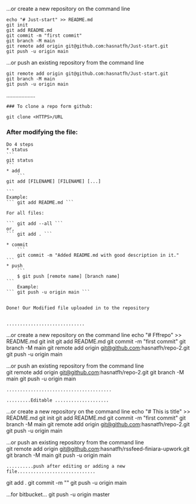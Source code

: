 …or create a new repository on the command line
```
echo "# Just-start" >> README.md
git init
git add README.md
git commit -m "first commit"
git branch -M main
git remote add origin git@github.com:hasnatfh/Just-start.git
git push -u origin main
```

…or push an existing repository from the command line
```
git remote add origin git@github.com:hasnatfh/Just-start.git
git branch -M main
git push -u origin main

```

...................



    ### To clone a repo form github:
  ```
  git clone <HTTPS>/URL
  ```

  ### After modifying the file: 
	Do 4 steps
	* status
	``` 
	git status
	```
	* add
		``` 
	git add [FILENAME] [FILENAME] [...] 
	
	```
	Example: 
	``` git add README.md ```
	
	For all files: 
	
	``` git add --all ```
	or,
	``` git add . ```
	
	* commit
		``` 
		git commit -m "Added README.md with good description in it."
	```
	* push 
		``` 
		$ git push [remote name] [branch name]
	```
		Example: 
	``` git push -u origin main ```
	
	
	Done! Our Modified file uploaded in to the repository
	
	
	.............................
	
…or create a new repository on the command line	
	echo "# Fffrepo" >> README.md
git init
git add README.md
git commit -m "first commit"
git branch -M main
git remote add origin git@github.com:hasnatfh/repo-2.git
git push -u origin main
	
	
…or push an existing repository from the command line	
git remote add origin git@github.com:hasnatfh/repo-2.git
git branch -M main
git push -u origin main	
	
	
	.......................................
		
	.........Editable ....................
	
…or create a new repository on the command line	
	echo "# This is title" >> README.md
git init
git add README.md
git commit -m "first commit"
git branch -M main
git remote add origin git@github.com:hasnatfh/repo-2.git
git push -u origin main
	
	
…or push an existing repository from the command line	
git remote add origin git@github.com:hasnatfh/rssfeed-finiara-upwork.git
git branch -M main
git push -u origin main	
	
	
	..........push after editing or adding a new file.............................
	
git add .
git commit -m ""
git push -u origin main

...for bitbucket...	
git push -u origin master 	
	

	
	
	
	
	
	